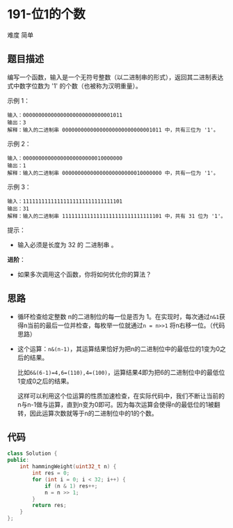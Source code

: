 # 191-位1的个数

难度 简单



## 题目描述

编写一个函数，输入是一个无符号整数（以二进制串的形式），返回其二进制表达式中数字位数为 '1' 的个数（也被称为汉明重量）。


示例 1：
```
输入：00000000000000000000000000001011
输出：3
解释：输入的二进制串 00000000000000000000000000001011 中，共有三位为 '1'。
```
示例 2：
```
输入：00000000000000000000000010000000
输出：1
解释：输入的二进制串 00000000000000000000000010000000 中，共有一位为 '1'。
```
示例 3：
```
输入：11111111111111111111111111111101
输出：31
解释：输入的二进制串 11111111111111111111111111111101 中，共有 31 位为 '1'。
```

提示：

- 输入必须是长度为 32 的 二进制串 。

**进阶**：

- 如果多次调用这个函数，你将如何优化你的算法？



## 思路

- 循环检查给定整数 n的二进制位的每一位是否为 1。在实现时，每次通过`n&1`获得n当前的最后一位并检查，每枚举一位就通过`n = n>>1` 将n右移一位。（代码思路）

- 这个运算：`n&(n-1)`，其运算结果恰好为把n的二进制位中的最低位的1变为0之后的结果。

  比如`6&(6-1)=4,6=(110),4=(100)`，运算结果4即为把6的二进制位中的最低位1变成0之后的结果。

  这样可以利用这个位运算的性质加速检查，在实际代码中，我们不断让当前的n与n-1做与运算，直到n变为0即可。因为每次运算会使得n的最低位的1被翻转，因此运算次数就等于n的二进制位中的1的个数。



## 代码

```c++
class Solution {
public:
    int hammingWeight(uint32_t n) {
        int res = 0;
        for (int i = 0; i < 32; i++) {
            if (n & 1) res++;
            n = n >> 1;
        }
        return res;
    }
};
```

